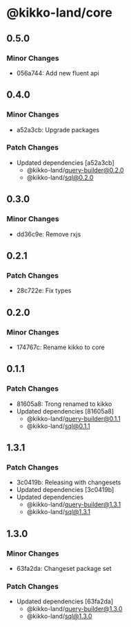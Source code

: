 # @kikko-land/core

## 0.5.0

### Minor Changes

- 056a744: Add new fluent api

## 0.4.0

### Minor Changes

- a52a3cb: Upgrade packages

### Patch Changes

- Updated dependencies [a52a3cb]
  - @kikko-land/query-builder@0.2.0
  - @kikko-land/sql@0.2.0

## 0.3.0

### Minor Changes

- dd36c9e: Remove rxjs

## 0.2.1

### Patch Changes

- 28c722e: Fix types

## 0.2.0

### Minor Changes

- 174767c: Rename kikko to core

## 0.1.1

### Patch Changes

- 81605a8: Trong renamed to kikko
- Updated dependencies [81605a8]
  - @kikko-land/query-builder@0.1.1
  - @kikko-land/sql@0.1.1

## 1.3.1

### Patch Changes

- 3c0419b: Releasing with changesets
- Updated dependencies [3c0419b]
- Updated dependencies
  - @kikko-land/query-builder@1.3.1
  - @kikko-land/sql@1.3.1

## 1.3.0

### Minor Changes

- 63fa2da: Changeset package set

### Patch Changes

- Updated dependencies [63fa2da]
  - @kikko-land/query-builder@1.3.0
  - @kikko-land/sql@1.3.0
